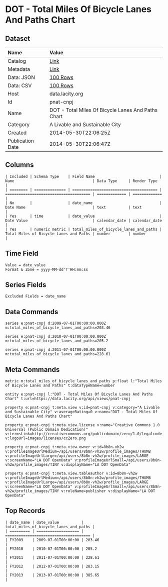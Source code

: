 # DOT - Total Miles Of Bicycle Lanes And Paths Chart

## Dataset

| Name | Value |
| :--- | :---- |
| Catalog | [Link](https://catalog.data.gov/dataset/dot-total-miles-of-bicycle-lanes-and-paths-chart-deb3c) |
| Metadata | [Link](https://data.lacity.org/api/views/pnat-cnpj) |
| Data: JSON | [100 Rows](https://data.lacity.org/api/views/pnat-cnpj/rows.json?max_rows=100) |
| Data: CSV | [100 Rows](https://data.lacity.org/api/views/pnat-cnpj/rows.csv?max_rows=100) |
| Host | data.lacity.org |
| Id | pnat-cnpj |
| Name | DOT - Total Miles Of Bicycle Lanes And Paths Chart |
| Category | A Livable and Sustainable City |
| Created | 2014-05-30T22:06:25Z |
| Publication Date | 2014-05-30T22:06:47Z |

## Columns

```ls
| Included | Schema Type    | Field Name                             | Name                                   | Data Type     | Render Type   |
| ======== | ============== | ====================================== | ====================================== | ============= | ============= |
| No       |                | date_name                              | Date Name                              | text          | text          |
| Yes      | time           | date_value                             | Date Value                             | calendar_date | calendar_date |
| Yes      | numeric metric | total_miles_of_bicycle_lanes_and_paths | Total Miles of Bicycle Lanes and Paths | number        | number        |
```

## Time Field

```ls
Value = date_value
Format & Zone = yyyy-MM-dd'T'HH:mm:ss
```

## Series Fields

```ls
Excluded Fields = date_name
```

## Data Commands

```ls
series e:pnat-cnpj d:2009-07-01T00:00:00.000Z m:total_miles_of_bicycle_lanes_and_paths=203.46

series e:pnat-cnpj d:2010-07-01T00:00:00.000Z m:total_miles_of_bicycle_lanes_and_paths=205.2

series e:pnat-cnpj d:2011-07-01T00:00:00.000Z m:total_miles_of_bicycle_lanes_and_paths=228.61
```

## Meta Commands

```ls
metric m:total_miles_of_bicycle_lanes_and_paths p:float l:"Total Miles of Bicycle Lanes and Paths" t:dataTypeName=number

entity e:pnat-cnpj l:"DOT - Total Miles Of Bicycle Lanes And Paths Chart" t:url=https://data.lacity.org/api/views/pnat-cnpj

property e:pnat-cnpj t:meta.view v:id=pnat-cnpj v:category="A Livable and Sustainable City" v:averageRating=0 v:name="DOT - Total Miles Of Bicycle Lanes And Paths Chart"

property e:pnat-cnpj t:meta.view.license v:name="Creative Commons 1.0 Universal (Public Domain Dedication)" v:termsLink=http://creativecommons.org/publicdomain/zero/1.0/legalcode v:logoUrl=images/licenses/ccZero.png

property e:pnat-cnpj t:meta.view.owner v:id=8b8n-vh2w v:profileImageUrlMedium=/api/users/8b8n-vh2w/profile_images/THUMB v:profileImageUrlLarge=/api/users/8b8n-vh2w/profile_images/LARGE v:screenName="LA DOT OpenData" v:profileImageUrlSmall=/api/users/8b8n-vh2w/profile_images/TINY v:displayName="LA DOT OpenData"

property e:pnat-cnpj t:meta.view.tableauthor v:id=8b8n-vh2w v:profileImageUrlMedium=/api/users/8b8n-vh2w/profile_images/THUMB v:profileImageUrlLarge=/api/users/8b8n-vh2w/profile_images/LARGE v:screenName="LA DOT OpenData" v:profileImageUrlSmall=/api/users/8b8n-vh2w/profile_images/TINY v:roleName=publisher v:displayName="LA DOT OpenData"
```

## Top Records

```ls
| date_name | date_value          | total_miles_of_bicycle_lanes_and_paths | 
| ========= | =================== | ====================================== | 
| FY2009    | 2009-07-01T00:00:00 | 203.46                                 | 
| FY2010    | 2010-07-01T00:00:00 | 205.2                                  | 
| FY2011    | 2011-07-01T00:00:00 | 228.61                                 | 
| FY2012    | 2012-07-01T00:00:00 | 283.15                                 | 
| FY2013    | 2013-07-01T00:00:00 | 385.65                                 | 
```